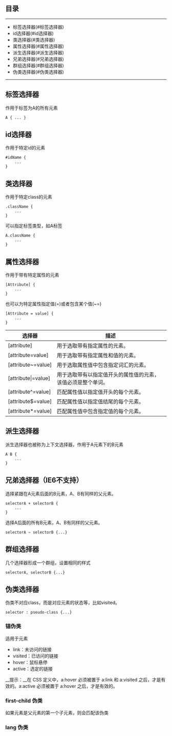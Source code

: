 ## 目录
---
- 标签选择器(#标签选择器)
- id选择器(#id选择器)
- 类选择器(#类选择器)
- 属性选择器(#属性选择器)
- 派生选择器(#派生选择器)
- 兄弟选择器(#兄弟选择器)
- 群组选择器(#群组选择器)
- 伪类选择器(#伪类选择器)
---

## 标签选择器

作用于标签为A的所有元素
```
A { ... }
```

## id选择器

作用于特定id的元素
```
#idName {
    ...
}
```

## 类选择器

作用于特定class的元素
```
.className {
    ...
}
```
可以指定标签类型，如A标签
```
A.className {
    ...
}
```

## 属性选择器

作用于带有特定属性的元素
```
[Attribute] {
    ...
}
```

也可以为特定属性指定值(=)或者包含某个值(~=)
```
[Attribute = value] {
    ...
}
```


选择器  | 描述
---|---
[attribute] |	用于选取带有指定属性的元素。
[attribute=value] |	用于选取带有指定属性和值的元素。
[attribute~=value] |	用于选取属性值中包含指定词汇的元素。
[attribute\|=value] |	用于选取带有以指定值开头的属性值的元素，该值必须是整个单词。
[attribute^=value] |	匹配属性值以指定值开头的每个元素。
[attribute$=value] |	匹配属性值以指定值结尾的每个元素。
[attribute\*=value] |	匹配属性值中包含指定值的每个元素。


## 派生选择器

派生选择器也被称为上下文选择器，作用于A元素下的B元素
```
A B {
    ...
}
```

## 兄弟选择器（IE6不支持）

选择紧跟在A元素后面的B元素，A、B有同样的父元素。
```
selectorA + selectorB {
    ...
}
```
选择A后面的所有B元素，A、B有同样的父元素。
```
selectorA ~ selectorB {...}
```

## 群组选择器

几个选择器形成一个群组，设置相同的样式
```
selectorA, selectorB {...}
```

## 伪类选择器

伪类不对应class，而是对应元素的状态等，比如visited。
```
selector : pseudo-class {...}
```

### 锚伪类

适用于<a>元素
- link：未访问的链接
- visited：已访问的链接
- hover：鼠标悬停
- active：选定的链接

__提示：__在 CSS 定义中，a:hover 必须被置于 a:link 和 a:visited 之后，才是有效的。a:active 必须被置于 a:hover 之后，才是有效的。

### first-child 伪类

如果元素是父元素的第一个子元素，则会匹配该伪类

### lang 伪类
